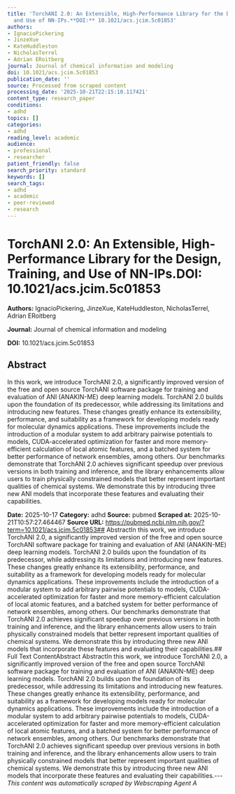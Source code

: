 ```yaml
---
title: 'TorchANI 2.0: An Extensible, High-Performance Library for the Design, Training,
  and Use of NN-IPs.**DOI:** 10.1021/acs.jcim.5c01853'
authors:
- IgnacioPickering
- JinzeXue
- KateHuddleston
- NicholasTerrel
- Adrian ERoitberg
journal: Journal of chemical information and modeling
doi: 10.1021/acs.jcim.5c01853
publication_date: ''
source: Processed from scraped content
processing_date: '2025-10-21T22:15:10.117421'
content_type: research_paper
conditions:
- adhd
topics: []
categories:
- adhd
reading_level: academic
audience:
- professional
- researcher
patient_friendly: false
search_priority: standard
keywords: []
search_tags:
- adhd
- academic
- peer-reviewed
- research
---
```


# TorchANI 2.0: An Extensible, High-Performance Library for the Design, Training, and Use of NN-IPs.**DOI:** 10.1021/acs.jcim.5c01853

**Authors:** IgnacioPickering, JinzeXue, KateHuddleston, NicholasTerrel, Adrian ERoitberg

**Journal:** Journal of chemical information and modeling

**DOI:** 10.1021/acs.jcim.5c01853

## Abstract

In this work, we introduce TorchANI 2.0, a significantly improved version of the free and open source TorchANI software package for training and evaluation of ANI (ANAKIN-ME) deep learning models. TorchANI 2.0 builds upon the foundation of its predecessor, while addressing its limitations and introducing new features. These changes greatly enhance its extensibility, performance, and suitability as a framework for developing models ready for molecular dynamics applications. These improvements include the introduction of a modular system to add arbitrary pairwise potentials to models, CUDA-accelerated optimization for faster and more memory-efficient calculation of local atomic features, and a batched system for better performance of network ensembles, among others. Our benchmarks demonstrate that TorchANI 2.0 achieves significant speedup over previous versions in both training and inference, and the library enhancements allow users to train physically constrained models that better represent important qualities of chemical systems. We demonstrate this by introducing three new ANI models that incorporate these features and evaluating their capabilities.

**Date:** 2025-10-17
**Category:** adhd
**Source:** pubmed
**Scraped at:** 2025-10-21T10:57:27.464467
**Source URL:** https://pubmed.ncbi.nlm.nih.gov/?term=10.1021/acs.jcim.5c01853## AbstractIn this work, we introduce TorchANI 2.0, a significantly improved version of the free and open source TorchANI software package for training and evaluation of ANI (ANAKIN-ME) deep learning models. TorchANI 2.0 builds upon the foundation of its predecessor, while addressing its limitations and introducing new features. These changes greatly enhance its extensibility, performance, and suitability as a framework for developing models ready for molecular dynamics applications. These improvements include the introduction of a modular system to add arbitrary pairwise potentials to models, CUDA-accelerated optimization for faster and more memory-efficient calculation of local atomic features, and a batched system for better performance of network ensembles, among others. Our benchmarks demonstrate that TorchANI 2.0 achieves significant speedup over previous versions in both training and inference, and the library enhancements allow users to train physically constrained models that better represent important qualities of chemical systems. We demonstrate this by introducing three new ANI models that incorporate these features and evaluating their capabilities.## Full Text ContentAbstract AbstractIn this work, we introduce TorchANI 2.0, a significantly improved version of the free and open source TorchANI software package for training and evaluation of ANI (ANAKIN-ME) deep learning models. TorchANI 2.0 builds upon the foundation of its predecessor, while addressing its limitations and introducing new features. These changes greatly enhance its extensibility, performance, and suitability as a framework for developing models ready for molecular dynamics applications. These improvements include the introduction of a modular system to add arbitrary pairwise potentials to models, CUDA-accelerated optimization for faster and more memory-efficient calculation of local atomic features, and a batched system for better performance of network ensembles, among others. Our benchmarks demonstrate that TorchANI 2.0 achieves significant speedup over previous versions in both training and inference, and the library enhancements allow users to train physically constrained models that better represent important qualities of chemical systems. We demonstrate this by introducing three new ANI models that incorporate these features and evaluating their capabilities.---
*This content was automatically scraped by Webscraping Agent A*
